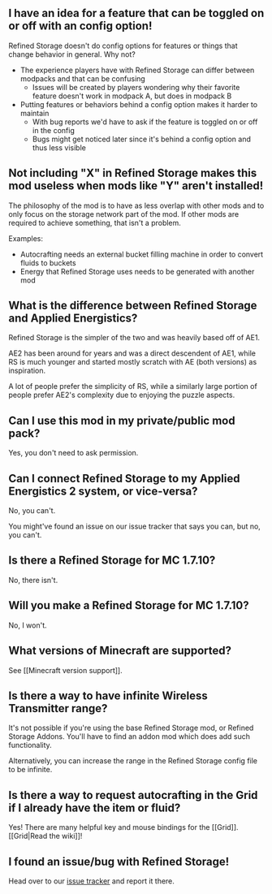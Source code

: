## I have an idea for a feature that can be toggled on or off with an config option!
Refined Storage doesn't do config options for features or things that change behavior in general. Why not?

- The experience players have with Refined Storage can differ between modpacks and that can be confusing
  - Issues will be created by players wondering why their favorite feature doesn't work in modpack A, but does in modpack B
- Putting features or behaviors behind a config option makes it harder to maintain
  - With bug reports we'd have to ask if the feature is toggled on or off in the config
  - Bugs might get noticed later since it's behind a config option and thus less visible

## Not including "X" in Refined Storage makes this mod useless when mods like "Y" aren't installed!
The philosophy of the mod is to have as less overlap with other mods and to only focus on the storage network part of the mod. If other mods are required to achieve something, that isn't a problem.

Examples:
- Autocrafting needs an external bucket filling machine in order to convert fluids to buckets
- Energy that Refined Storage uses needs to be generated with another mod

## What is the difference between Refined Storage and Applied Energistics?
Refined Storage is the simpler of the two and was heavily based off of AE1.

AE2 has been around for years and was a direct descendent of AE1, while RS is much younger and started mostly scratch with AE (both versions) as inspiration.

A lot of people prefer the simplicity of RS, while a similarly large portion of people prefer AE2's complexity due to enjoying the puzzle aspects.

## Can I use this mod in my private/public mod pack?
Yes, you don't need to ask permission.

## Can I connect Refined Storage to my Applied Energistics 2 system, or vice-versa?
No, you can't.

You might've found an issue on our issue tracker that says you can, but no, you can't.

## Is there a Refined Storage for MC 1.7.10?
No, there isn't.

## Will you make a Refined Storage for MC 1.7.10?
No, I won't.

## What versions of Minecraft are supported?
See [[Minecraft version support]].

## Is there a way to have infinite Wireless Transmitter range?
It's not possible if you're using the base Refined Storage mod, or Refined Storage Addons. You'll have to find an addon mod which does add such functionality.

Alternatively, you can increase the range in the Refined Storage config file to be infinite.

## Is there a way to request autocrafting in the Grid if I already have the item or fluid?
Yes! There are many helpful key and mouse bindings for the [[Grid]]. [[Grid|Read the wiki]]!

## I found an issue/bug with Refined Storage!
Head over to our [issue tracker](https://github.com/refinedmods/refinedstorage/issues) and report it there.